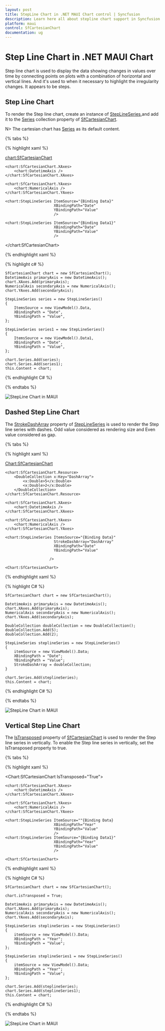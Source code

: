 ```yaml
---
layout: post
title: StepLine Chart in .NET MAUI Chart control | Syncfusion
description: Learn here all about stepline chart support in Syncfusion .NET MAUI Chart (SfCartesianChart) control.
platform: maui
control: SfCartesianChart
documentation: ug
---
```


# Step Line Chart in .NET MAUI Chart

Step line chart is used to display the data showing changes in values over time by connecting points on plots with a combination of horizontal and vertical lines. And it's used to when it necessary to highlight the irregularity changes. It appears to be steps.

## Step Line Chart

To render the Step line chart, create an instance of [StepLineSeries](),and add it to the  [Series](https://help.syncfusion.com/cr/maui/Syncfusion.Maui.Charts.SfCartesianChart.html#Syncfusion_Maui_Charts_SfCartesianChart_Series) collection property of [SfCartesianChart](https://help.syncfusion.com/cr/maui/Syncfusion.Maui.Charts.SfCartesianChart.html?tabs=tabid-1).

N> The cartesian chart has [Series](https://help.syncfusion.com/cr/maui/Syncfusion.Maui.Charts.SfCartesianChart.html#Syncfusion_Maui_Charts_SfCartesianChart_Series) as its default content.

{% tabs %}

{% highlight xaml %}

<chart:SfCartesianChart>

    <chart:SfCartesianChart.XAxes>
        <chart:DatetimeAxis />
    </chart:SfCartesianChart.XAxes>

    <chart:SfCartesianChart.YAxes>
        <chart:NumericalAxis />
    </chart:SfCartesianChart.YAxes>   

    <chart:StepLineSeries ItemSource="{Binding Data}"
                          XBindingPath="Date"
                          YBindingPath="Value"
                          />

    <chart:StepLineSeries ItemSource="{Binding Data1}"
                          XBindingPath="Date"
                          YBindingPath="Value"
                          />

</chart:SfCartesianChart>

{% endhighlight xaml %}

{% highlight c# %}

    SfCartesianChart chart = new SfCartesianChart();
    DatetimeAxis primaryAxis = new DatetimeAxis();
    chart.XAxes.Add(primaryAxis);
    NumericalAxis secondaryAxis = new NumericalAxis();
    chart.YAxes.Add(secondaryAxis);

    StepLineSeries series = new StepLineSeries()
    {
        ItemsSource = new ViewModel().Data,
        XBindingPath = "Date",
        YBindingPath = "Value",
    };

    StepLineSeries series1 = new StepLineSeries()
    {
        ItemsSource = new ViewModel().Data1,
        XBindingPath = "Date",
        YBindingPath = "Value",
    };

    chart.Series.Add(series);
    chart.Series.Add(series1);
    this.Content = chart;

{% endhighlight C# %}

{% endtabs %}

![StepLine Chart in MAUI](Chart-types_images/StepLineChart.png)

## Dashed Step Line Chart

The [StrokeDashArray](https://help.syncfusion.com/cr/maui/Syncfusion.Maui.Charts.LineSeries.html#Syncfusion_Maui_Charts_LineSeries_StrokeDashArray) property of [StepLineSeries]() is used to render the Step line series with dashes. Odd value considered as rendering size and Even value considered as gap.

{% tabs %}

{% highlight xaml %}

<Chart:SfCartesianChart>

    <chart:SfCartesianChart.Resource>
        <DoubleCollection x:Key="DashArray">
            <x:Double>5</x:Double>
            <x:Double>2</x:Double>
        </DoubleCollection>
    </chart:SfCartesianChart.Resource>

    <chart:SfCartesianChart.XAxes>
        <chart:DatetimeAxis />
    </chart:SfCartesianChart.XAxes>

    <chart:SfCartesianChart.YAxes>
        <chart:NumericalAxis />
    </chart:SfCartesianChart.YAxes>   

    <chart:StepLineSeries ItemsSource="{Binding Data}"
                          StrokeDashArray="DashArray"
                          XBindingPath="Date"
                          YBindingPath="Value"
                        
                        />

    <Chart:SfCartesianChart>

{% endhighlight xaml %}

{% highlight C# %}

    SfCartesianChart chart = new SfCartesianChart();

    DatetimeAxis primaryAxis = new DatetimeAxis();
    chart.XAxes.Add(primaryAxis);
    NumericalAxis secondaryAxis = new NumericalAxis();
    chart.YAxes.Add(secondaryAxis);

    DoubleCollection doubleCollection = new DoubleCollection();
    doubleCollection.Add(5);
    doubleCollection.Add(2);

    StepLineSeries steplineSeries = new StepLineSeries()
    {
        itemSource = new ViewModel().Data;
        XBindingPath = "Date";
        YBindingPath = "Value";
        StrokeDashArray = doubleCollection;
    }

    chart.Series.Add(steplineSeries);
    this.Content = chart;

{% endhighlight C# %}

{% endtabs %}

![StepLine Chart in MAUI](Chart-types_images/DashedStepLine.png)

## Vertical Step Line Chart 

The [IsTransposed](https://help.syncfusion.com/cr/maui/Syncfusion.Maui.Charts.SfCartesianChart.html#Syncfusion_Maui_Charts_SfCartesianChart_IsTransposedProperty) property of [SfCartesianChart](https://help.syncfusion.com/cr/maui/Syncfusion.Maui.Charts.SfCartesianChart.html?tabs=tabid-1) is used to render the Step line series in vertically. To enable the Step line series in vertically, set the IsTransposed property to true.
 
{% tabs %}

{% highlight xaml %}

<Chart:SfCartesianChart IsTransposed="True">

    <chart:SfCartesianChart.XAxes>
        <chart:DatetimeAxis />
    </chart:SfCartesianChart.XAxes>

    <chart:SfCartesianChart.YAxes>
        <chart:NumericalAxis />
    </chart:SfCartesianChart.YAxes>   

    <chart:StepLineSeries ItemSource=""{Binding Data}
                          XBindingPath="Year"
                          YBindingPath="Value"
                          />
    <chart:StepLineSeries ItemSource="{Binding Data1}"
                          XBindingPath="Year"
                          YBindingPath="Value"
                          />

    <Chart:SfCartesianChart>

{% endhighlight xaml %}

{% highlight C# %}

    SfCartesianChart chart = new SfCartesianChart();

    chart.isTransposed = True;

    DatetimeAxis primaryAxis = new DatetimeAxis();
    chart.XAxes.Add(primaryAxis);
    NumericalAxis secondaryAxis = new NumericalAxis();
    chart.YAxes.Add(secondaryAxis);

    StepLineSeries steplineSeries = new StepLineSeries()
    {
        itemSource = new ViewModel().Data;
        XBindingPath = "Year";
        YBindingPath = "Value";
    };

    StepLineSeries steplineSeries1 = new StepLineSeries()
    {
        itemSource = new ViewModel().Data;
        XBindingPath = "Year";
        YBindingPath = "Value";
    };

    chart.Series.Add(steplineSeries);
    chart.Series.Add(steplineSeries1);
    this.Content = chart;

{% endhighlight C# %}

{% endtabs %}

![StepLine Chart in MAUI](Chart-types_images/VerticalStepLine.png)